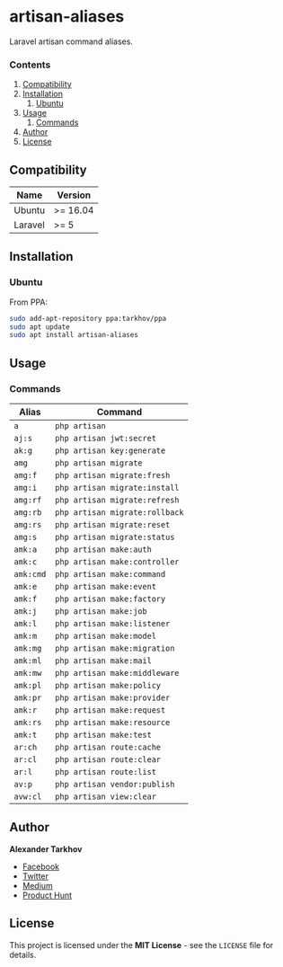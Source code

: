 # artisan-aliases

Laravel artisan command aliases.

### Contents

1. [Compatibility](#compatibility)
2. [Installation](#installation)
   1. [Ubuntu](#ubuntu)
3. [Usage](#usage)
   1. [Commands](#commands)
4. [Author](#author)
5. [License](#license)

## Compatibility

Name | Version
------- | -------
Ubuntu | >= 16.04
Laravel | >= 5

## Installation

### Ubuntu

From PPA:

```bash
sudo add-apt-repository ppa:tarkhov/ppa
sudo apt update
sudo apt install artisan-aliases
```

## Usage

### Commands

Alias | Command
------- | -------
`a` | `php artisan`
`aj:s` | `php artisan jwt:secret`
`ak:g` | `php artisan key:generate`
`amg` | `php artisan migrate`
`amg:f` | `php artisan migrate:fresh`
`amg:i` | `php artisan migrate:install`
`amg:rf` | `php artisan migrate:refresh`
`amg:rb` | `php artisan migrate:rollback`
`amg:rs` | `php artisan migrate:reset`
`amg:s` | `php artisan migrate:status`
`amk:a` | `php artisan make:auth`
`amk:c` | `php artisan make:controller`
`amk:cmd` | `php artisan make:command`
`amk:e` | `php artisan make:event`
`amk:f` | `php artisan make:factory`
`amk:j` | `php artisan make:job`
`amk:l` | `php artisan make:listener`
`amk:m` | `php artisan make:model`
`amk:mg` | `php artisan make:migration`
`amk:ml` | `php artisan make:mail`
`amk:mw` | `php artisan make:middleware`
`amk:pl` | `php artisan make:policy`
`amk:pr` | `php artisan make:provider`
`amk:r` | `php artisan make:request`
`amk:rs` | `php artisan make:resource`
`amk:t` | `php artisan make:test`
`ar:ch` | `php artisan route:cache`
`ar:cl` | `php artisan route:clear`
`ar:l` | `php artisan route:list`
`av:p` | `php artisan vendor:publish`
`avw:cl` | `php artisan view:clear`

## Author

**Alexander Tarkhov**

* [Facebook](https://www.facebook.com/alex.tarkhov)
* [Twitter](https://twitter.com/alextarkhov)
* [Medium](https://medium.com/@tarkhov)
* [Product Hunt](https://www.producthunt.com/@tarkhov)

## License

This project is licensed under the **MIT License** - see the `LICENSE` file for details.
